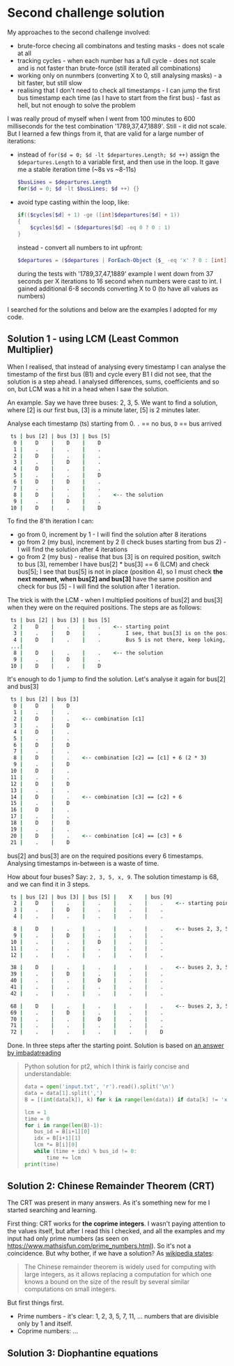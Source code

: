 # Second challenge solution

My approaches to the second challenge involved:

* brute-force checing all combinatons and testing masks - does not scale at all
* tracking cycles - when each number has a full cycle - does not scale and is not faster than brute-force (still iterated all combinations)
* working only on nunmbers (converting X to 0, still analysing masks) - a bit faster, but still slow
* realising that I don't need to check all timestamps - I can jump the first bus timestamp each time (as I have to start from the first bus) - fast as hell, but not enough to solve the problem

I was really proud of myself when I went from 100 minutes to 600 milliseconds for the test combination '1789,37,47,1889'. Still - it did not scale. But I learned a few things from it, that are valid for a large number of iterations:

* instead of `for($d = 0; $d -lt $departures.Length; $d ++)` assign the `$departures.Length` to a variable first, and then use in the loop. It gave me a stable iteration time (~8s vs ~8-11s)

    ```powershell
    $busLines = $departures.Length
    for($d = 0; $d -lt $busLines; $d ++) {}
    ```

* avoid type casting within the loop, like:

    ```powershell
    if(($cycles[$d] + 1) -ge ([int]$departures[$d] + 1))
    {
        $cycles[$d] = ($departures[$d] -eq 0 ? 0 : 1)
    }
    ```

    instead - convert all numbers to int upfront:

    ```powershell
    $departures = ($departures | ForEach-Object {$_ -eq 'x' ? 0 : [int]$_})
    ```

    during the tests with '1789,37,47,1889' example I went down from 37 seconds per X iterations to 16 second when numbers were cast to int. I gained additional 6-8 seconds converting X to 0 (to have all values as numbers)

I searched for the solutions and below are the examples I adopted for my code.

## Solution 1 - using LCM (Least Common Multiplier)

When I realised, that instead of analysing every timestamp I can analyse the timestamp of the first bus (B1) and cycle every B1 I did not see, that the solution is a step ahead. I analysed differences, sums, coefficients and so on, but LCM was a hit in a head when I saw the solution.

An example. Say we have three buses: 2, 3, 5. We want to find a solution, where [2] is our first bus, [3] is a minute later, [5] is 2 minutes later.

Analyse each timestamp (ts) starting from 0. `.` == no bus, `D` == bus arrived

```cmd
 ts | bus [2] | bus [3] | bus [5]
  0 |    D    |    D    |    D
  1 |    .    |    .    |    .
  2 |    D    |    .    |    .
  3 |    .    |    D    |    .
  4 |    D    |    .    |    .
  5 |    .    |    .    |    D
  6 |    D    |    D    |    .
  7 |    .    |    .    |    .
  8 |    D    |    .    |    .    <-- the solution
  9 |    .    |    D    |    .
 10 |    D    |    .    |    D

```

To find the 8'th iteration I can:

* go from 0, increment by 1 - I will find the solution after 8 iterations
* go from 2 (my bus), increment by 2 (I check buses starting from bus 2) - I will find the solution after 4 iterations
* go from 2 (my bus) - realise that bus [3] is on required position, switch to bus [3], remember I have bus[2] * bus[3] == 6 (LCM) and check bus[5]; I see that bus[5] is not in place (position 4), so I must check **the next moment, when bus[2] and bus[3]** have the same position and check for bus [5] - I will find the solution after 1 iteration.

The trick is with the LCM - when I multiplied positions of bus[2] and bus[3] when they were on the required positions. The steps are as follows:

```cmd
 ts | bus [2] | bus [3] | bus [5]
  2 |    D    |    .    |    .    <-- starting point
  3 |    .    |    D    |    .        I see, that bus[3] is on the position - so bus[3] 1 minute after bus[2] will appear every 6 minutes (2 * 3)
  4 |    D    |    .    |    .        Bus 5 is not there, keep loking, jump 6 minutes from 2 (our starting point)
 ...|
  8 |    D    |    .    |    .    <-- the solution
  9 |    .    |    D    |    .
 10 |    D    |    .    |    D   
```

It's enough to do 1 jump to find the solution. Let's analyse it again for bus[2] and bus[3]

```cmd
 ts | bus [2] | bus [3]
  0 |    D    |    D
  1 |    .    |    .
  2 |    D    |    .    <-- combination [c1]
  3 |    .    |    D
  4 |    D    |    .
  5 |    .    |    .
  6 |    D    |    D
  7 |    .    |    .
  8 |    D    |    .    <-- combination [c2] == [c1] + 6 (2 * 3)
  9 |    .    |    D
 10 |    D    |    .
 11 |    .    |    .
 12 |    D    |    D
 13 |    .    |    .
 14 |    D    |    .    <-- combination [c3] == [c2] + 6
 15 |    .    |    D
 16 |    D    |    .
 17 |    .    |    .
 18 |    D    |    D
 19 |    .    |    .
 20 |    D    |    .    <-- combination [c4] == [c3] + 6
 21 |    .    |    D
```

bus[2] and bus[3] are on the required positions every 6 timestamps. Analysing timestamps in-between is a waste of time.

How about four buses? Say: `2, 3, 5, x, 9`. The solution timestamp is 68, and we can find it in 3 steps.

```cmd
 ts | bus [2] | bus [3] | bus [5] |    X    | bus [9]
  2 |    D    |    .    |    .    |    .    |    .    <-- starting point, bus 3 in place, bus 5 not, LCM = 2 * 3 == 6, jump to 8 (2 + 6)
  3 |    .    |    D    |    .    |    .    |    .
  4 |    .    |    .    |    .    |    .    |    .

  8 |    D    |    .    |    .    |    .    |    .    <-- buses 2, 3, 5 in place, bus 9 not, LCM = 6 * 5 == 30, jump to 38 (8 + 30)
  9 |    .    |    D    |    .    |    .    |    .
 10 |    .    |    .    |    D    |    .    |    .
 11 |    .    |    .    |    .    |    .    |    .
 12 |    .    |    .    |    .    |    .    |    .

 38 |    D    |    .    |    .    |    .    |    .    <-- buses 2, 3, 5 in place, bus 9 not, LCM = 6 * 5 == 30, jump to 68 (38 + 30)
 39 |    .    |    D    |    .    |    .    |    .
 40 |    .    |    .    |    D    |    .    |    .
 41 |    .    |    .    |    .    |    .    |    .
 42 |    .    |    .    |    .    |    .    |    .

 68 |    D    |    .    |    .    |    .    |    .    <-- buses 2, 3, 5, 9 in place
 69 |    .    |    D    |    .    |    .    |    .
 70 |    .    |    .    |    D    |    .    |    .
 71 |    .    |    .    |    .    |    .    |    .
 72 |    .    |    .    |    .    |    .    |    D
```

Done. In three steps after the starting point. Solution is based on [an answer by imbadatreading](https://www.reddit.com/r/adventofcode/comments/kc4njx/2020_day_13_solutions/gfth69h/?utm_source=reddit&utm_medium=web2x&context=3)

>Python solution for pt2, which I think is fairly concise and understandable:
>
>```python
>data = open('input.txt', 'r').read().split('\n')
>data = data[1].split(',')
>B = [(int(data[k]), k) for k in range(len(data)) if data[k] != 'x']
>
>lcm = 1
>time = 0    
>for i in range(len(B)-1):
>    bus_id = B[i+1][0]
>    idx = B[i+1][1]
>    lcm *= B[i][0]
>    while (time + idx) % bus_id != 0:
>        time += lcm
>print(time)
>```

## Solution 2: Chinese Remainder Theorem (CRT)

The CRT was present in many answers. As it's something new for me I started searching and learning.

First thing: CRT works for **the coprime integers**. I wasn't paying attention to the values itself, but after I read this I checked, and all the examples and my input had only prime numbers (as seen on <https://www.mathsisfun.com/prime_numbers.html>). So it's not a coincidence. But why bother, if we have a solution? As [wikipedia states](https://en.wikipedia.org/wiki/Chinese_remainder_theorem):

>The Chinese remainder theorem is widely used for computing with large integers, as it allows replacing a computation for which one knows a bound on the size of the result by several similar computations on small integers.

But first things first.

* Prime numbers - it's clear: 1, 2, 3, 5, 7, 11, ... numbers that are divisible only by 1 and itself.
* Coprime numbers: ...

## Solution 3: Diophantine equations
